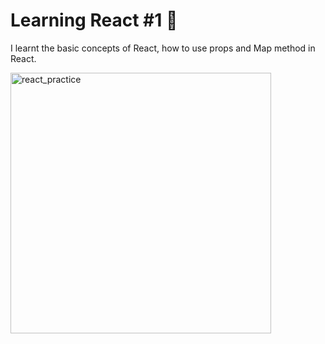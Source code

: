 # Learning React #1 🦄

I learnt the basic concepts of React, how to use props and Map method in React.

<img width="417" alt="react_practice" src="https://user-images.githubusercontent.com/96173629/188053414-addc0422-5b67-4494-a679-6f2a5546d73c.png">
